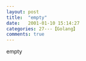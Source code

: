 ```yaml
---
layout: post
title:  "empty"
date:   2001-01-10 15:14:27
categories: 27---【Golang】
comments: true
---
```

empty
